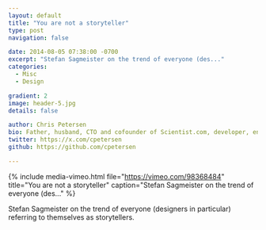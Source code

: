 ```yaml
---
layout: default
title: "You are not a storyteller"
type: post
navigation: false

date: 2014-08-05 07:38:00 -0700
excerpt: "Stefan Sagmeister on the trend of everyone (des..."
categories:
  - Misc
  - Design

gradient: 2
image: header-5.jpg
details: false

author: Chris Petersen
bio: Father, husband, CTO and cofounder of Scientist.com, developer, entrepreneur and technologist.
twitter: https://x.com/cpetersen
github: https://github.com/cpetersen

---
```


{% include media-vimeo.html file="https://vimeo.com/98368484" title="You are not a storyteller" caption="Stefan Sagmeister on the trend of everyone (des..." %}

Stefan Sagmeister on the trend of everyone (designers in particular) referring to themselves as storytellers.

